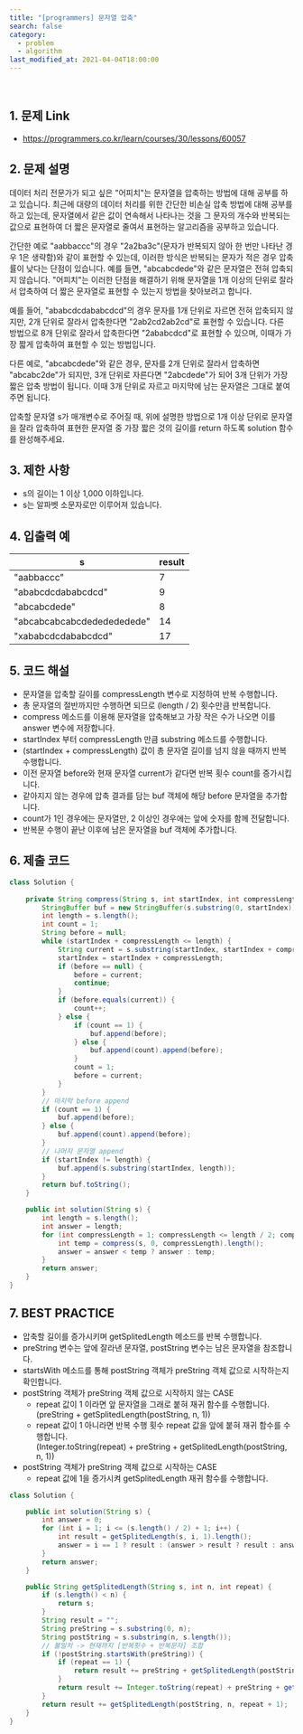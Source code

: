 ```yaml
---
title: "[programmers] 문자열 압축"
search: false
category:
  - problem
  - algorithm
last_modified_at: 2021-04-04T18:00:00
---
```


<br>

## 1. 문제 Link
- <https://programmers.co.kr/learn/courses/30/lessons/60057>

## 2. 문제 설명
데이터 처리 전문가가 되고 싶은 "어피치"는 문자열을 압축하는 방법에 대해 공부를 하고 있습니다. 
최근에 대량의 데이터 처리를 위한 간단한 비손실 압축 방법에 대해 공부를 하고 있는데, 
문자열에서 같은 값이 연속해서 나타나는 것을 그 문자의 개수와 반복되는 값으로 표현하여 더 짧은 문자열로 줄여서 표현하는 알고리즘을 공부하고 있습니다.

간단한 예로 "aabbaccc"의 경우 "2a2ba3c"(문자가 반복되지 않아 한 번만 나타난 경우 1은 생략함)와 같이 표현할 수 있는데, 
이러한 방식은 반복되는 문자가 적은 경우 압축률이 낮다는 단점이 있습니다. 
예를 들면, "abcabcdede"와 같은 문자열은 전혀 압축되지 않습니다. 
"어피치"는 이러한 단점을 해결하기 위해 문자열을 1개 이상의 단위로 잘라서 압축하여 더 짧은 문자열로 표현할 수 있는지 방법을 찾아보려고 합니다.

예를 들어, "ababcdcdababcdcd"의 경우 문자를 1개 단위로 자르면 전혀 압축되지 않지만, 
2개 단위로 잘라서 압축한다면 "2ab2cd2ab2cd"로 표현할 수 있습니다. 
다른 방법으로 8개 단위로 잘라서 압축한다면 "2ababcdcd"로 표현할 수 있으며, 이때가 가장 짧게 압축하여 표현할 수 있는 방법입니다.

다른 예로, "abcabcdede"와 같은 경우, 문자를 2개 단위로 잘라서 압축하면 "abcabc2de"가 되지만, 
3개 단위로 자른다면 "2abcdede"가 되어 3개 단위가 가장 짧은 압축 방법이 됩니다. 
이때 3개 단위로 자르고 마지막에 남는 문자열은 그대로 붙여주면 됩니다.

압축할 문자열 s가 매개변수로 주어질 때, 
위에 설명한 방법으로 1개 이상 단위로 문자열을 잘라 압축하여 표현한 문자열 중 가장 짧은 것의 길이를 return 하도록 solution 함수를 완성해주세요.

## 3. 제한 사항
- s의 길이는 1 이상 1,000 이하입니다.
- s는 알파벳 소문자로만 이루어져 있습니다.

## 4. 입출력 예

| s | result |
|---|---|
| "aabbaccc" | 7 |
| "ababcdcdababcdcd" | 9 |
| "abcabcdede" | 8 |
| "abcabcabcabcdededededede" | 14 |
| "xababcdcdababcdcd" | 17 |

## 5. 코드 해설
- 문자열을 압축할 길이를 compressLength 변수로 지정하여 반복 수행합니다.
- 총 문자열의 절반까지만 수행하면 되므로 (length / 2) 횟수만큼 반복합니다.
- compress 메소드를 이용해 문자열을 압축해보고 가장 작은 수가 나오면 이를 answer 변수에 저장합니다.
- startIndex 부터 compressLength 만큼 substring 메소드를 수행합니다.
- (startIndex + compressLength) 값이 총 문자열 길이를 넘지 않을 때까지 반복 수행합니다. 
- 이전 문자열 before와 현재 문자열 current가 같다면 반복 횟수 count를 증가시킵니다.
- 같아지지 않는 경우에 압축 결과를 담는 buf 객체에 해당 before 문자열을 추가합니다.
- count가 1인 경우에는 문자열만, 2 이상인 경우에는 앞에 숫자를 함께 전달합니다.
- 반복문 수행이 끝난 이후에 남은 문자열을 buf 객체에 추가합니다.

## 6. 제출 코드

```java
class Solution {
    
    private String compress(String s, int startIndex, int compressLength) {
        StringBuffer buf = new StringBuffer(s.substring(0, startIndex));
        int length = s.length();
        int count = 1;
        String before = null;
        while (startIndex + compressLength <= length) {
            String current = s.substring(startIndex, startIndex + compressLength);
            startIndex = startIndex + compressLength;
            if (before == null) {
                before = current;
                continue;
            }
            if (before.equals(current)) {
                count++;
            } else {
                if (count == 1) {
                    buf.append(before);
                } else {
                    buf.append(count).append(before);
                }
                count = 1;
                before = current;
            }
        }
        // 마지막 before append
        if (count == 1) {
            buf.append(before);
        } else {
            buf.append(count).append(before);
        }
        // 나머지 문자열 append
        if (startIndex != length) {
            buf.append(s.substring(startIndex, length));
        }
        return buf.toString();
    }

    public int solution(String s) {
        int length = s.length();
        int answer = length;
        for (int compressLength = 1; compressLength <= length / 2; compressLength++) {
            int temp = compress(s, 0, compressLength).length();
            answer = answer < temp ? answer : temp;
        }
        return answer;
    }
}
```

## 7. BEST PRACTICE
- 압축할 길이를 증가시키며 getSplitedLength 메소드를 반복 수행합니다.
- preString 변수는 앞에 잘라낸 문자열, postString 변수는 남은 문자열을 참조합니다.
- startsWith 메소드를 통해 postString 객체가 preString 객체 값으로 시작하는지 확인합니다. 
- postString 객체가 preString 객체 값으로 시작하지 않는 CASE
    - repeat 값이 1 이라면 앞 문자열을 그래로 붙혀 재귀 함수를 수행합니다.<br>
      (preString + getSplitedLength(postString, n, 1))
    - repeat 값이 1 아니라면 반복 수행 횟수 repeat 값을 앞에 붙혀 재귀 함수를 수행합니다.<br>
      (Integer.toString(repeat) + preString + getSplitedLength(postString, n, 1))
- postString 객체가 preString 객체 값으로 시작하는 CASE
    - repeat 값에 1을 증가시켜 getSplitedLength 재귀 함수를 수행합니다.

```java
class Solution {

    public int solution(String s) {
        int answer = 0;
        for (int i = 1; i <= (s.length() / 2) + 1; i++) {
            int result = getSplitedLength(s, i, 1).length();
            answer = i == 1 ? result : (answer > result ? result : answer);
        }
        return answer;
    }

    public String getSplitedLength(String s, int n, int repeat) {
        if (s.length() < n) {
            return s;
        }
        String result = "";
        String preString = s.substring(0, n);
        String postString = s.substring(n, s.length());
        // 불일치 -> 현재까지 [반복횟수 + 반복문자] 조합
        if (!postString.startsWith(preString)) {
            if (repeat == 1) {
                return result += preString + getSplitedLength(postString, n, 1);
            }
            return result += Integer.toString(repeat) + preString + getSplitedLength(postString, n, 1);
        }
        return result += getSplitedLength(postString, n, repeat + 1);
    }
}
```